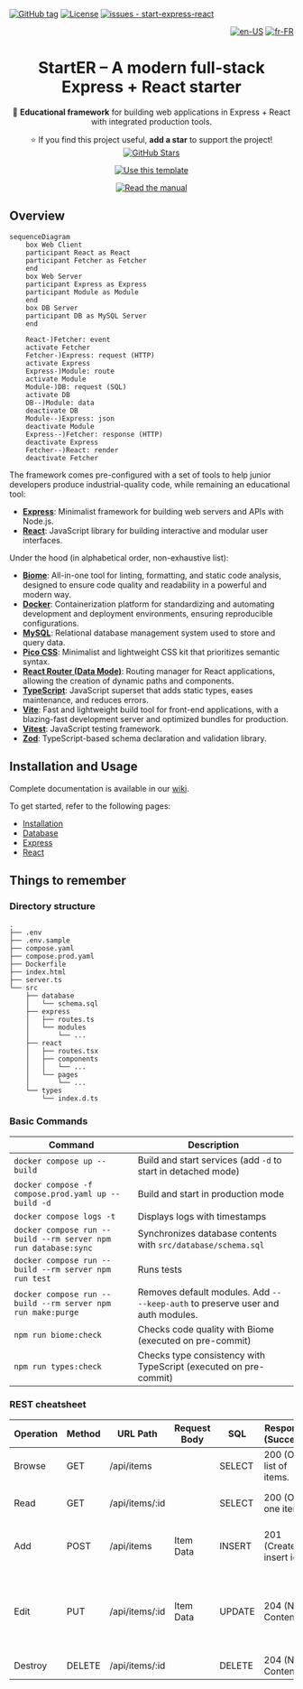 [![GitHub tag](https://img.shields.io/github/tag/rocambille/start-express-react?include_prereleases=&sort=semver&color=white)](https://github.com/rocambille/start-express-react/tags/)
[![License](https://img.shields.io/badge/license-MIT-white)](https://github.com/rocambille/start-express-react/blob/main/LICENSE.md)
[![issues - start-express-react](https://img.shields.io/github/issues/rocambille/start-express-react)](https://github.com/rocambille/start-express-react/issues)

<div align="right">

[![en-US](https://img.shields.io/badge/lang-en--US-green.svg)](./README.en-US.md)
[![fr-FR](https://img.shields.io/badge/lang-fr--FR-white.svg)](./README.md)

</div>

<div align="center">

# StartER – A modern full-stack Express + React starter

🔧 **Educational framework** for building web applications in Express + React with integrated production tools.

⭐️ If you find this project useful, **add a star** to support the project! [![GitHub Stars](https://img.shields.io/github/stars/rocambille/start-express-react.svg?style=social)](https://github.com/rocambille/start-express-react)

[![Use this template](https://img.shields.io/badge/Start-Use_this_template-2ea44f?style=for-the-badge)](https://github.com/rocambille/start-express-react/generate)

[![Read the manual](https://img.shields.io/badge/Learn-Read_the_manual-blue?style=for-the-badge)](https://github.com/rocambille/start-express-react/wiki/Home-en-US)

</div>

## Overview

```mermaid
sequenceDiagram
    box Web Client
    participant React as React
    participant Fetcher as Fetcher
    end
    box Web Server
    participant Express as Express
    participant Module as Module
    end
    box DB Server
    participant DB as MySQL Server
    end

    React-)Fetcher: event
    activate Fetcher
    Fetcher-)Express: request (HTTP)
    activate Express
    Express-)Module: route
    activate Module
    Module-)DB: request (SQL)
    activate DB
    DB--)Module: data
    deactivate DB
    Module--)Express: json
    deactivate Module
    Express--)Fetcher: response (HTTP)
    deactivate Express
    Fetcher--)React: render
    deactivate Fetcher
```

The framework comes pre-configured with a set of tools to help junior developers produce industrial-quality code, while remaining an educational tool:

- [**Express**](https://expressjs.com/): Minimalist framework for building web servers and APIs with Node.js.
- [**React**](https://react.dev/learn): JavaScript library for building interactive and modular user interfaces.

Under the hood (in alphabetical order, non-exhaustive list):

- [**Biome**](https://biomejs.dev/): All-in-one tool for linting, formatting, and static code analysis, designed to ensure code quality and readability in a powerful and modern way.
- [**Docker**](https://docs.docker.com/): Containerization platform for standardizing and automating development and deployment environments, ensuring reproducible configurations.
- [**MySQL**](https://dev.mysql.com/doc/refman/8.4/en/): Relational database management system used to store and query data.
- [**Pico CSS**](https://picocss.com/): Minimalist and lightweight CSS kit that prioritizes semantic syntax.
- [**React Router (Data Mode)**](https://reactrouter.com/home): Routing manager for React applications, allowing the creation of dynamic paths and components.
- [**TypeScript**](https://www.typescriptlang.org/): JavaScript superset that adds static types, eases maintenance, and reduces errors.
- [**Vite**](https://vite.dev/guide/): Fast and lightweight build tool for front-end applications, with a blazing-fast development server and optimized bundles for production.
- [**Vitest**](https://vitest.dev/guide/): JavaScript testing framework.
- [**Zod**](https://zod.dev/): TypeScript-based schema declaration and validation library.

## Installation and Usage

Complete documentation is available in our [wiki](https://github.com/rocambille/start-express-react/wiki/Home-en-US).

To get started, refer to the following pages:

* [Installation](https://github.com/rocambille/start-express-react/wiki/Installation-en-US)
* [Database](https://github.com/rocambille/start-express-react/wiki/Database-en-US)
* [Express](https://github.com/rocambille/start-express-react/wiki/Express-en-US)
* [React](https://github.com/rocambille/start-express-react/wiki/React-en-US)

## Things to remember

### Directory structure

```
.
├── .env
├── .env.sample
├── compose.yaml
├── compose.prod.yaml
├── Dockerfile
├── index.html
├── server.ts
└── src
    ├── database
    │   └── schema.sql
    ├── express
    │   ├── routes.ts
    │   └── modules
    │       └── ...
    ├── react
    │   ├── routes.tsx
    │   ├── components
    │   │   └── ...
    │   └── pages
    │       └── ...
    └── types
        └── index.d.ts
```

### Basic Commands

| Command | Description |
|------------------------------------------------------------------|-----------------------------------------------------------------------------|
| `docker compose up --build` | Build and start services (add `-d` to start in detached mode) |
| `docker compose -f compose.prod.yaml up --build -d` | Build and start in production mode |
| `docker compose logs -t` | Displays logs with timestamps |
| `docker compose run --build --rm server npm run database:sync` | Synchronizes database contents with `src/database/schema.sql` |
| `docker compose run --build --rm server npm run test` | Runs tests |
| `docker compose run --build --rm server npm run make:purge` | Removes default modules. Add `-- --keep-auth` to preserve user and auth modules. |
| `npm run biome:check` | Checks code quality with Biome (executed on pre-commit) |
| `npm run types:check` | Checks type consistency with TypeScript (executed on pre-commit) |

### REST cheatsheet

| Operation | Method | URL Path | Request Body | SQL | Response (Success) | Response (Error) |
|-----------|---------|-----------------|---------------------|---------|---------------------------------|-------------------------------------------------------------------------|
| Browse | GET | /api/items | | SELECT | 200 (OK), list of items. | |
| Read | GET | /api/items/:id | | SELECT | 200 (OK), one item. | 404 (Not Found), if invalid id. |
| Add | POST | /api/items | Item Data | INSERT | 201 (Created), insert id. | 400 (Bad Request), if invalid body. |
| Edit | PUT | /api/items/:id | Item Data | UPDATE | 204 (No Content). | 400 (Bad Request), if invalid body. 404 (Not Found), if invalid id. |
| Destroy | DELETE | /api/items/:id | | DELETE | 204 (No Content). | |
